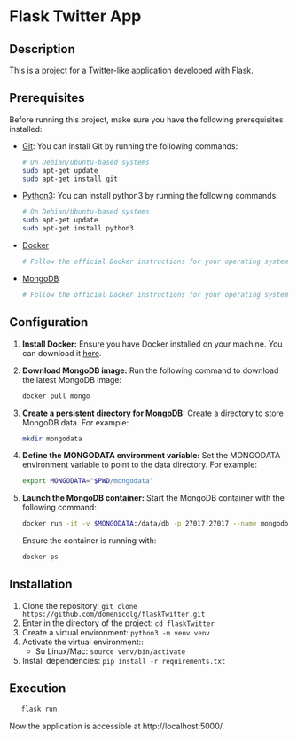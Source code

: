 # Flask Twitter App

## Description
This is a project for a Twitter-like application developed with Flask.

## Prerequisites

Before running this project, make sure you have the following prerequisites installed:

- [Git](https://git-scm.com/): You can install Git by running the following commands:

  ```bash
  # On Debian/Ubuntu-based systems
  sudo apt-get update
  sudo apt-get install git
  ```
- [Python3](https://www.python.org/): You can install python3 by running the following commands:
  ```bash
  # On Debian/Ubuntu-based systems
  sudo apt-get update
  sudo apt-get install python3
  ```
- [Docker](https://www.docker.com/)
   ```bash
   # Follow the official Docker instructions for your operating system
   ```
- [MongoDB](https://www.mongodb.com/)
    ```bash
    # Follow the official Docker instructions for your operating system
     ```
## Configuration 

1. **Install Docker:** Ensure you have Docker installed on your machine. You can download it [here](https://www.docker.com).

2. **Download MongoDB image:** Run the following command to download the latest MongoDB image:

    ```bash
    docker pull mongo
    ```

3. **Create a persistent directory for MongoDB:** Create a directory to store MongoDB data. For example:

    ```bash
    mkdir mongodata
    ```

4. **Define the MONGODATA environment variable:** Set the MONGODATA environment variable to point to the data directory. For example:

    ```bash
    export MONGODATA="$PWD/mongodata"
    ```

5. **Launch the MongoDB container:** Start the MongoDB container with the following command:

    ```bash
    docker run -it -v $MONGODATA:/data/db -p 27017:27017 --name mongodb -d mongo
    ```

    Ensure the container is running with:

    ```bash
    docker ps
    ```
## Installation
1. Clone the repository: `git clone https://github.com/domenicolg/flaskTwitter.git`
2. Enter in the directory of the project: `cd flaskTwitter`
3. Create a virtual environment: `python3 -m venv venv`
4. Activate the virtual environment::
    - Su Linux/Mac: `source venv/bin/activate`
5. Install dependencies: `pip install -r requirements.txt`

## Execution
 ```bash
    flask run
```
Now the application is accessible at http://localhost:5000/.


